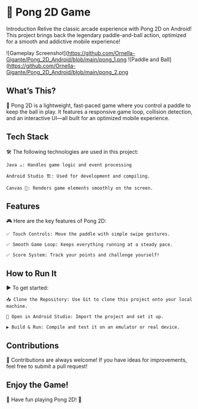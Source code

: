 # 🏓 Pong 2D Game
Introduction
Relive the classic arcade experience with Pong 2D on Android! This project brings back the legendary paddle-and-ball action, optimized for a smooth and addictive mobile experience!

![Gameplay Screenshot](https://github.com/Ornella-Gigante/Pong_2D_Android/blob/main/pong_1.png
![Paddle and Ball](https://github.com/Ornella-Gigante/Pong_2D_Android/blob/main/pong_2.png 

## What’s This?
🚀 Pong 2D is a lightweight, fast-paced game where you control a paddle to keep the ball in play. It features a responsive game loop, collision detection, and an interactive UI—all built for an optimized mobile experience.

## Tech Stack

🛠️ The following technologies are used in this project:
    
    Java ☕: Handles game logic and event processing
    
    Android Studio 🏗️: Used for development and compiling.
    
    Canvas 🎨: Renders game elements smoothly on the screen.


## Features

🎮 Here are the key features of Pong 2D:

    ✅ Touch Controls: Move the paddle with simple swipe gestures.
    
    ✅ Smooth Game Loop: Keeps everything running at a steady pace.
    
    ✅ Score System: Track your points and challenge yourself!

## How to Run It

▶️ To get started:

    📥 Clone the Repository: Use Git to clone this project onto your local machine.
    
    📂 Open in Android Studio: Import the project and set it up.
    
    ▶️ Build & Run: Compile and test it on an emulator or real device.


## Contributions

🤝 Contributions are always welcome! If you have ideas for improvements, feel free to submit a pull request!

## Enjoy the Game!
🎯 Have fun playing Pong 2D! 🚀
